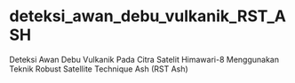 # deteksi_awan_debu_vulkanik_RST_ASH
Deteksi Awan Debu Vulkanik Pada Citra Satelit Himawari-8 Menggunakan Teknik Robust Satellite Technique Ash (RST Ash)
